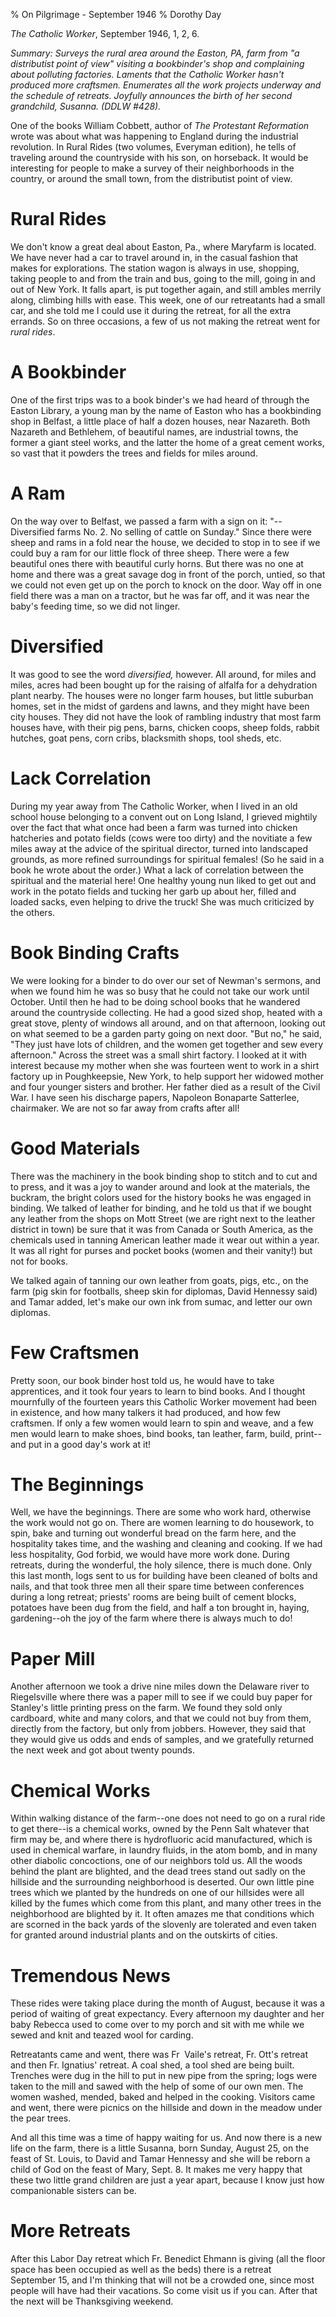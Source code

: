 % On Pilgrimage - September 1946
% Dorothy Day

*The Catholic Worker*, September 1946, 1, 2, 6.

*Summary: Surveys the rural area around the Easton, PA, farm from "a
distributist point of view" visiting a bookbinder's shop and complaining
about polluting factories. Laments that the Catholic Worker hasn't
produced more craftsmen. Enumerates all the work projects underway and
the schedule of retreats. Joyfully announces the birth of her second
grandchild, Susanna. (DDLW \#428).*

One of the books William Cobbett, author of *The Protestant Reformation*
wrote was about what was happening to England during the industrial
revolution. In Rural Rides (two volumes, Everyman edition), he tells of
traveling around the countryside with his son, on horseback. It would be
interesting for people to make a survey of their neighborhoods in the
country, or around the small town, from the distributist point of view.

Rural Rides
===

We don't know a great deal about Easton, Pa., where Maryfarm is located.
We have never had a car to travel around in, in the casual fashion that
makes for explorations. The station wagon is always in use, shopping,
taking people to and from the train and bus, going to the mill, going in
and out of New York. It falls apart, is put together again, and still
ambles merrily along, climbing hills with ease. This week, one of our
retreatants had a small car, and she told me I could use it during the
retreat, for all the extra errands. So on three occasions, a few of us
not making the retreat went for *rural rides*.

A Bookbinder
===

One of the first trips was to a book binder's we had heard of through
the Easton Library, a young man by the name of Easton who has a
bookbinding shop in Belfast, a little place of half a dozen houses, near
Nazareth. Both Nazareth and Bethlehem, of beautiful names, are
industrial towns, the former a giant steel works, and the latter the
home of a great cement works, so vast that it powders the trees and
fields for miles around.

A Ram
===

On the way over to Belfast, we passed a farm with a sign on it:
"--Diversified farms No. 2. No selling of cattle on Sunday." Since there
were sheep and rams in a fold near the house, we decided to stop in to
see if we could buy a ram for our little flock of three sheep. There
were a few beautiful ones there with beautiful curly horns. But there
was no one at home and there was a great savage dog in front of the
porch, untied, so that we could not even get up on the porch to knock on
the door. Way off in one field there was a man on a tractor, but he was
far off, and it was near the baby's feeding time, so we did not linger.

Diversified
===

It was good to see the word *diversified,* however. All around, for
miles and miles, acres had been bought up for the raising of alfalfa for
a dehydration plant nearby. The houses were no longer farm houses, but
little suburban homes, set in the midst of gardens and lawns, and they
might have been city houses. They did not have the look of rambling
industry that most farm houses have, with their pig pens, barns, chicken
coops, sheep folds, rabbit hutches, goat pens, corn cribs, blacksmith
shops, tool sheds, etc.

Lack Correlation
===

During my year away from The Catholic Worker, when I lived in an old
school house belonging to a convent out on Long Island, I grieved
mightily over the fact that what once had been a farm was turned into
chicken hatcheries and potato fields (cows were too dirty) and the
novitiate a few miles away at the advice of the spiritual director,
turned into landscaped grounds, as more refined surroundings for
spiritual females! (So he said in a book he wrote about the order.) What
a lack of correlation between the spiritual and the material here! One
healthy young nun liked to get out and work in the potato fields and
tucking her garb up about her, filled and loaded sacks, even helping to
drive the truck! She was much criticized by the others.

Book Binding Crafts
===

We were looking for a binder to do over our set of Newman's sermons, and
when we found him he was so busy that he could not take our work until
October. Until then he had to be doing school books that he wandered
around the countryside collecting. He had a good sized shop, heated with
a great stove, plenty of windows all around, and on that afternoon,
looking out on what seemed to be a garden party going on next door. "But
no," he said, "They just have lots of children, and the women get
together and sew every afternoon." Across the street was a small shirt
factory. I looked at it with interest because my mother when she was
fourteen went to work in a shirt factory up in Poughkeepsie, New York,
to help support her widowed mother and four younger sisters and brother.
Her father died as a result of the Civil War. I have seen his discharge
papers, Napoleon Bonaparte Satterlee, chairmaker. We are not so far away
from crafts after all!

Good Materials
===

There was the machinery in the book binding shop to stitch and to cut
and to press, and it was a joy to wander around and look at the
materials, the buckram, the bright colors used for the history books he
was engaged in binding. We talked of leather for binding, and he told us
that if we bought any leather from the shops on Mott Street (we are
right next to the leather district in town) be sure that it was from
Canada or South America, as the chemicals used in tanning American
leather made it wear out within a year. It was all right for purses and
pocket books (women and their vanity!) but not for books.

We talked again of tanning our own leather from goats, pigs, etc., on
the farm (pig skin for footballs, sheep skin for diplomas, David
Hennessy said) and Tamar added, let's make our own ink from sumac, and
letter our own diplomas.

Few Craftsmen
===

Pretty soon, our book binder host told us, he would have to take
apprentices, and it took four years to learn to bind books. And I
thought mournfully of the fourteen years this Catholic Worker movement
had been in existence, and how many talkers it had produced, and how few
craftsmen. If only a few women would learn to spin and weave, and a few
men would learn to make shoes, bind books, tan leather, farm, build,
print--and put in a good day's work at it!

The Beginnings
===

Well, we have the beginnings. There are some who work hard, otherwise
the work would not go on. There are women learning to do housework, to
spin, bake and turning out wonderful bread on the farm here, and the
hospitality takes time, and the washing and cleaning and cooking. If we
had less hospitality, God forbid, we would have more work done. During
retreats, during the wonderful, the holy silence, there is much done.
Only this last month, logs sent to us for building have been cleaned of
bolts and nails, and that took three men all their spare time between
conferences during a long retreat; priests' rooms are being built of
cement blocks, potatoes have been dug from the field, and half a ton
brought in, haying, gardening--oh the joy of the farm where there is
always much to do!

Paper Mill
===

Another afternoon we took a drive nine miles down the Delaware river to
Riegelsville where there was a paper mill to see if we could buy paper
for Stanley's little printing press on the farm. We found they sold only
cardboard, white and many colors, and that we could not buy from them,
directly from the factory, but only from jobbers. However, they said
that they would give us odds and ends of samples, and we gratefully
returned the next week and got about twenty pounds.

Chemical Works
===

Within walking distance of the farm--one does not need to go on a rural
ride to get there--is a chemical works, owned by the Penn Salt whatever
that firm may be, and where there is hydrofluoric acid manufactured,
which is used in chemical warfare, in laundry fluids, in the atom bomb,
and in many other diabolic concoctions, one of our neighbors told us.
All the woods behind the plant are blighted, and the dead trees stand
out sadly on the hillside and the surrounding neighborhood is deserted.
Our own little pine trees which we planted by the hundreds on one of our
hillsides were all killed by the fumes which come from this plant, and
many other trees in the neighborhood are blighted by it. It often amazes
me that conditions which are scorned in the back yards of the slovenly
are tolerated and even taken for granted around industrial plants and on
the outskirts of cities.

Tremendous News
===

These rides were taking place during the month of August, because it was
a period of waiting of great expectancy. Every afternoon my daughter and
her baby Rebecca used to come over to my porch and sit with me while we
sewed and knit and teazed wool for carding.

Retreatants came and went, there was Fr  Vaile's retreat, Fr. Ott's
retreat and then Fr. Ignatius' retreat. A coal shed, a tool shed are
being built. Trenches were dug in the hill to put in new pipe from the
spring; logs were taken to the mill and sawed with the help of some of
our own men. The women washed, mended, baked and helped in the cooking.
Visitors came and went, there were picnics on the hillside and down in
the meadow under the pear trees.

And all this time was a time of happy waiting for us. And now there is a
new life on the farm, there is a little Susanna, born Sunday, August 25,
on the feast of St. Louis, to David and Tamar Hennessy and she will be
reborn a child of God on the feast of Mary, Sept. 8. It makes me very
happy that these two little grand children are just a year apart,
because I know just how companionable sisters can be.

More Retreats
===

After this Labor Day retreat which Fr. Benedict Ehmann is giving (all
the floor space has been occupied as well as the beds) there is a
retreat September 15, and I'm thinking that will not be a crowded one,
since most people will have had their vacations. So come visit us if you
can. After that the next will be Thanksgiving weekend.
